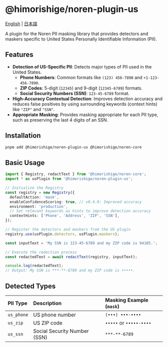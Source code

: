 # @himorishige/noren-plugin-us

[English](./README.md) | [日本語](./docs/ja/README.md)

A plugin for the Noren PII masking library that provides detectors and maskers specific to United States Personally Identifiable Information (PII).

## Features

- **Detection of US-Specific PII**: Detects major types of PII used in the United States.
  - **Phone Numbers**: Common formats like `(123) 456-7890` and `+1-123-456-7890`.
  - **ZIP Codes**: 5-digit (`12345`) and 9-digit (`12345-6789`) formats.
  - **Social Security Numbers (SSN)**: `123-45-6789` format.
- **High-Accuracy Contextual Detection**: Improves detection accuracy and reduces false positives by using surrounding keywords (context hints) like `"ZIP"` and `"SSN"`.
- **Appropriate Masking**: Provides masking appropriate for each PII type, such as preserving the last 4 digits of an SSN.

## Installation

```sh
pnpm add @himorishige/noren-plugin-us @himorishige/noren-core
```

## Basic Usage

```typescript
import { Registry, redactText } from '@himorishige/noren-core';
import * as usPlugin from '@himorishige/noren-plugin-us';

// Initialize the Registry
const registry = new Registry({
  defaultAction: 'mask',
  enableConfidenceScoring: true, // v0.4.0: Improved accuracy
  environment: 'production',
  // Set relevant keywords as hints to improve detection accuracy
  contextHints: ['Phone', 'Address', 'ZIP', 'SSN'],
});

// Register the detectors and maskers from the US plugin
registry.use(usPlugin.detectors, usPlugin.maskers);

const inputText = 'My SSN is 123-45-6789 and my ZIP code is 94105.';

// Execute the redaction process
const redactedText = await redactText(registry, inputText);

console.log(redactedText);
// Output: My SSN is ***-**-6789 and my ZIP code is •••••.
```

## Detected Types

| PII Type   | Description                | Masking Example (`mask`)      |
| :--------- | :------------------------- | :---------------------------- |
| `us_phone` | US phone number            | `(•••) •••-••••`              |
| `us_zip`   | US ZIP code                | `•••••` or `•••••-••••`       |
| `us_ssn`   | Social Security Number (SSN) | `***-**-6789`                 |
